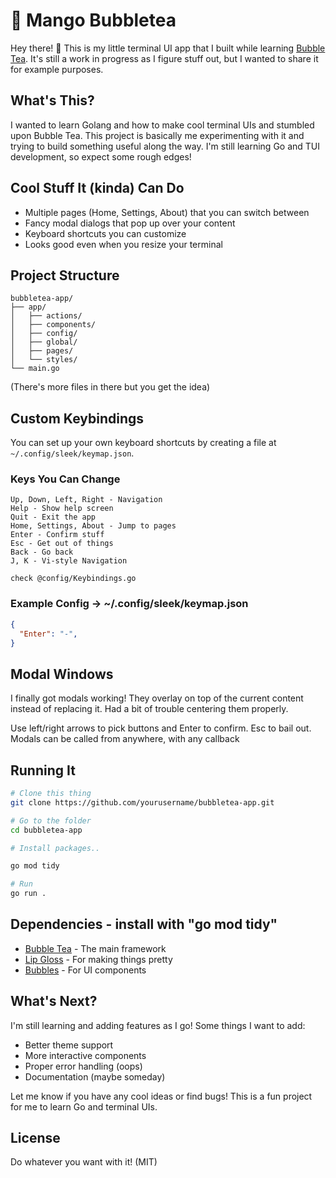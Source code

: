 # 🥭 Mango Bubbletea

Hey there! 👋 This is my little terminal UI app that I built while learning [Bubble Tea](https://github.com/charmbracelet/bubbletea). It's still a work in progress as I figure stuff out, but I wanted to share it for example purposes.

## What's This?

I wanted to learn Golang and how to make cool terminal UIs and stumbled upon Bubble Tea. This project is basically me experimenting with it and trying to build something useful along the way. I'm still learning Go and TUI development, so expect some rough edges!

## Cool Stuff It (kinda) Can Do

- Multiple pages (Home, Settings, About) that you can switch between
- Fancy modal dialogs that pop up over your content
- Keyboard shortcuts you can customize
- Looks good even when you resize your terminal

## Project Structure

```
bubbletea-app/
├── app/
│   ├── actions/
│   ├── components/
│   ├── config/
│   ├── global/
│   ├── pages/
│   └── styles/
└── main.go
```

(There's more files in there but you get the idea)

## Custom Keybindings

You can set up your own keyboard shortcuts by creating a file at `~/.config/sleek/keymap.json`.

### Keys You Can Change

```
Up, Down, Left, Right - Navigation
Help - Show help screen
Quit - Exit the app
Home, Settings, About - Jump to pages
Enter - Confirm stuff
Esc - Get out of things
Back - Go back
J, K - Vi-style Navigation

check @config/Keybindings.go
```

### Example Config -> ~/.config/sleek/keymap.json

```json
{
  "Enter": "-",
}
```

## Modal Windows

I finally got modals working! They overlay on top of the current content instead of replacing it. Had a bit of trouble centering them properly.

Use left/right arrows to pick buttons and Enter to confirm. Esc to bail out.
Modals can be called from anywhere, with any callback

## Running It

```bash
# Clone this thing
git clone https://github.com/yourusername/bubbletea-app.git

# Go to the folder
cd bubbletea-app

# Install packages.. 

go mod tidy

# Run
go run . 
```

## Dependencies - install with  "go mod tidy"

- [Bubble Tea](https://github.com/charmbracelet/bubbletea) - The main framework
- [Lip Gloss](https://github.com/charmbracelet/lipgloss) - For making things pretty
- [Bubbles](https://github.com/charmbracelet/bubbles) - For UI components

## What's Next?

I'm still learning and adding features as I go! Some things I want to add:

- Better theme support
- More interactive components
- Proper error handling (oops)
- Documentation (maybe someday)

Let me know if you have any cool ideas or find bugs! This is a fun project for me to learn Go and terminal UIs.

## License

Do whatever you want with it! (MIT)
